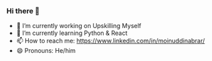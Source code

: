 ### Hi there 👋
- 🔭 I’m currently working on Upskilling Myself
- 🌱 I’m currently learning Python & React
- 📫 How to reach me: https://www.linkedin.com/in/moinuddinabrar/
- 😄 Pronouns: He/him
<!--
**Abrar3030/Abrar3030** is a ✨ _special_ ✨ repository because its `README.md` (this file) appears on your GitHub profile.

Here are some ideas to get you started:

- 🔭 I’m currently working on ...
- 🌱 I’m currently learning ...
- 👯 I’m looking to collaborate on ...
- 🤔 I’m looking for help with ...
- 💬 Ask me about ...
- 📫 How to reach me: ...
- 😄 Pronouns: ...
- ⚡ Fun fact: ...
-->

